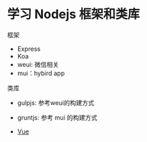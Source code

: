 # 学习 Nodejs 框架和类库

框架

- Express
- Koa
- weui: 微信相关
- mui：hybird app

类库

- gulpjs: 参考weui的构建方式
- gruntjs: 参考 mui 的构建方式

- [Vue](./vue.md)